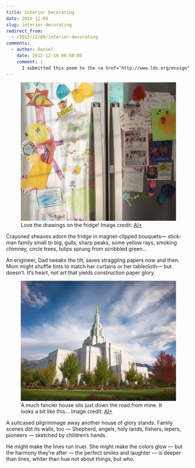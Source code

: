 ```yaml
---
title: Interior Decorating
date: 2012-12-09
slug: interior-decorating
redirect_from:
  - /2012/12/09/interior-decorating
comments:
  - author: Daniel
    date: 2012-12-19 06:50:05
    comment: |
      I submitted this poem to the <a href="http://www.lds.org/ensign" target="_blank" rel="nofollow">Ensign</a> magazine in late summer 2012. No response.
---
```

<figure><img alt="colorful children's drawings in crayon, covering a fridge" src="assets/drawings-on-fridge.jpg" /><figcaption>Love the drawings on the fridge! Image credit: <a href="ai-art">AI+</a></figcaption></figure>

<p class="poetry">Crayoned sheaves adorn the fridge
in magnet-clipped bouquets&mdash;
stick-man family small to big,
gulls, sharp peaks, some yellow rays,
smoking chimney, circle trees,
tulips sprung from scribbled green...

An engineer, Dad tweaks the tilt,
saves straggling papers now and then.
Mom might shuffle tints to match
her curtains or her tablecloth&mdash;
but doesn’t. It’s heart, not art
that yields construction paper glory.</p>

<figure><img src="assets/temple.jpg" /><figcaption>A much fancier house sits just down the road from mine. It looks a bit like this... Image credit: <a href="ai-art">AI+</a></figcaption></figure>

<p class="poetry">A suitcased pilgrimmage away
another house of glory stands.
Family scenes dot its walls, too &mdash;
Shepherd, angels, holy lands,
fishers, lepers, pioneers &mdash;
sketched by children’s hands.

He might make the lines run truer.
She might make the colors glow &mdash;
but the harmony they’re after &mdash;
the perfect smiles and laughter &mdash;
is deeper than lines, whiter than hue
not about things, but who.</p>
